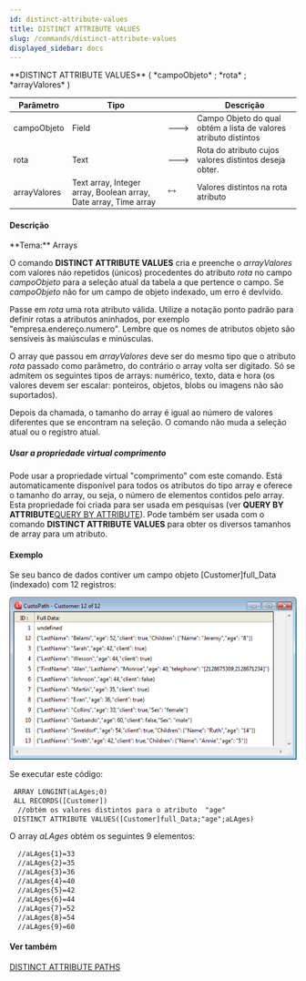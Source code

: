 ```yaml
---
id: distinct-attribute-values
title: DISTINCT ATTRIBUTE VALUES
slug: /commands/distinct-attribute-values
displayed_sidebar: docs
---
```


<!--REF #_command_.DISTINCT ATTRIBUTE VALUES.Syntax-->**DISTINCT ATTRIBUTE VALUES** ( *campoObjeto* ; *rota* ; *arrayValores* )<!-- END REF-->
<!--REF #_command_.DISTINCT ATTRIBUTE VALUES.Params-->
| Parâmetro | Tipo |  | Descrição |
| --- | --- | --- | --- |
| campoObjeto | Field | &#x1F852; | Campo Objeto do qual obtém a lista de valores atributo distintos |
| rota | Text | &#x1F852; | Rota do atributo cujos valores distintos deseja obter. |
| arrayValores | Text array, Integer array, Boolean array, Date array, Time array | &#x1F858; | Valores distintos na rota atributo |

<!-- END REF-->

#### Descrição 

<!--REF #_command_.DISTINCT ATTRIBUTE VALUES.Summary-->**Tema:** Arrays

O comando **DISTINCT ATTRIBUTE VALUES** cria e preenche o *arrayValores* com valores náo repetidos (únicos) procedentes do atributo *rota* no campo *campoObjeto* para a seleção atual da tabela a que pertence o campo.<!-- END REF--> Se *campoObjeto* não for um campo de objeto indexado, um erro é devlvido.

Passe em *rota* uma rota atributo válida. Utilize a notação ponto padrão para definir rotas a atributos aninhados, por exemplo "empresa.endereço.numero". Lembre que os nomes de atributos objeto são sensíveis às maiúsculas e minúsculas.

O array que passou em *arrayValores* deve ser do mesmo tipo que o atributo *rota* passado como parâmetro, do contrário o array volta ser digitado. Só se admitem os seguintes tipos de arrays: numérico, texto, data e hora (os valores devem ser escalar: ponteiros, objetos, blobs ou imagens não são suportados).

Depois da chamada, o tamanho do array é igual ao número de valores diferentes que se encontram na seleção. O comando não muda a seleção atual ou o registro atual.

##### Usar a propriedade virtual comprimento 

Pode usar a propriedade virtual "comprimento" com este comando. Está automaticamente disponível para todos os atributos do tipo array e oferece o tamanho do array, ou seja, o número de elementos contidos pelo array. Esta propriedade foi criada para ser usada em pesquisas (ver **QUERY BY ATTRIBUTE**[QUERY BY ATTRIBUTE](query-by-attribute.md)). Pode também ser usada com o comando **DISTINCT ATTRIBUTE VALUES** para obter os diversos tamanhos de array para um atributo.

#### Exemplo 

Se seu banco de dados contiver um campo objeto \[Customer\]full\_Data (indexado) com 12 registros:

![](../assets/en/commands/pict2897927.en.png)

Se executar este código:

```4d
 ARRAY LONGINT(aLAges;0)
 ALL RECORDS([Customer])
  //obtém os valores distintos para o atributo  "age"
 DISTINCT ATTRIBUTE VALUES([Customer]full_Data;"age";aLAges)
```

O array *aLAges* obtém os seguintes 9 elementos:

```4d
  //aLAges{1}=33
  //aLAges{2}=35
  //aLAges{3}=36
  //aLAges{4}=40
  //aLAges{5}=42
  //aLAges{6}=44
  //aLAges{7}=52
  //aLAges{8}=54
  //aLAges{9}=60
```

#### Ver também 

  
[DISTINCT ATTRIBUTE PATHS](distinct-attribute-paths.md)  